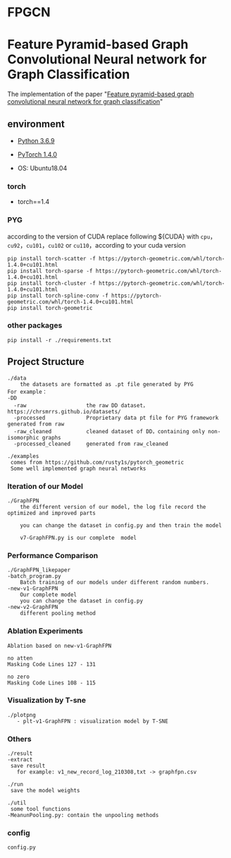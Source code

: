 # FPGCN

# Feature Pyramid-based Graph Convolutional Neural network for Graph Classification
The implementation of the paper "[Feature pyramid-based graph convolutional neural network for graph classification](https://www.sciencedirect.com/science/article/pii/S138376212200114X)"

## environment

- [Python 3.6.9](https://www.python.org/)
- [PyTorch 1.4.0](https://pytorch.org/)

- OS: Ubuntu18.04

### torch

- torch==1.4 

### PYG

according to the version of CUDA
replace following ${CUDA} with `cpu`，`cu92`，`cu101`，`cu102` or `cu110`，according to your cuda version

```
pip install torch-scatter -f https://pytorch-geometric.com/whl/torch-1.4.0+cu101.html
pip install torch-sparse -f https://pytorch-geometric.com/whl/torch-1.4.0+cu101.html
pip install torch-cluster -f https://pytorch-geometric.com/whl/torch-1.4.0+cu101.html
pip install torch-spline-conv -f https://pytorch-geometric.com/whl/torch-1.4.0+cu101.html
pip install torch-geometric
```

### other packages

```
pip install -r ./requirements.txt
```

## Project Structure

```
./data
	the datasets are formatted as .pt file generated by PYG
For example：
-DD
  -raw                   the raw DD dataset，https://chrsmrrs.github.io/datasets/
  -processed             Proprietary data pt file for PYG framework generated from raw
  -raw_cleaned			 cleaned dataset of DD，containing only non-isomorphic graphs
  -processed_cleaned     generated from raw_cleaned
```

```
./examples
 comes from https://github.com/rusty1s/pytorch_geometric
 Some well implemented graph neural networks
```

###  Iteration of our Model

```
./GraphFPN
    the different version of our model, the log file record the optimized and improved parts

    you can change the dataset in config.py and then train the model
    
    v7-GraphFPN.py is our complete  model
```

### Performance Comparison

```
./GraphFPN_likepaper
-batch_program.py
	Batch training of our models under different random numbers.
-new-v1-GraphFPN
	Our complete model
	you can change the dataset in config.py
-new-v2-GraphFPN
	different pooling method
```

### Ablation Experiments

```
Ablation based on new-v1-GraphFPN

no atten
Masking Code Lines 127 - 131

no zero
Masking Code Lines 108 - 115
```

### Visualization by T-sne

```
./plotpng
   - plt-v1-GraphFPN : visualization model by T-SNE

```

### Others

```
./result
-extract
 save result
   for example: v1_new_record_log_210308,txt -> graphfpn.csv

./run
 save the model weights

./util
 some tool functions
-MeanunPooling.py: contain the unpooling methods
```

### config

```
config.py
```

